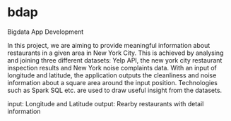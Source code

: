 # bdap

Bigdata App Development

In this project, we are aiming to provide meaningful information about restaurants in a given area in New York City. This is achieved by analysing and joining three different datasets: Yelp API, the new york city restaurant inspection results and New York noise complaints data. With an input of longitude and latitude, the application outputs the cleanliness and noise information about a square area around the input position. Technologies such as Spark SQL etc. are used to draw useful insight from the datasets.

input: Longitude and Latitude
output: Rearby restaurants with detail information
